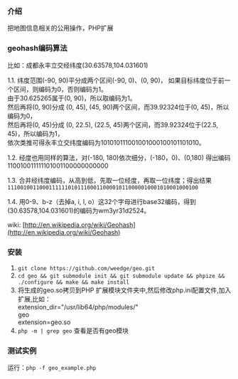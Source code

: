 ### 介绍
把地图信息相关的公用操作，PHP扩展  

### geohash编码算法

比如：成都永丰立交经纬度(30.63578,104.031601)

1.1. 纬度范围(-90, 90)平分成两个区间(-90, 0)、(0, 90)， 如果目标纬度位于前一个区间，则编码为0，否则编码为1。  
由于30.625265属于(0, 90)，所以取编码为1。  
然后再将(0, 90)分成 (0, 45), (45, 90)两个区间，而39.92324位于(0, 45)，所以编码为0，  
然后再将(0, 45)分成 (0, 22.5), (22.5, 45)两个区间，而39.92324位于(22.5, 45)，所以编码为1，  
依次类推可得永丰立交纬度编码为101010111001001000100101101010。  

1.2. 经度也用同样的算法，对(-180, 180)依次细分，(-180，0)、(0,180) 得出编码110010011111101001100000000000  

1.3. 合并经纬度编码，从高到低，先取一位经度，再取一位纬度；得出结果   `111001001100011111101011100011000010110000010001010001000100`

1.4. 用0-9、b-z（去掉a, i, l, o）这32个字母进行base32编码，得到(30.63578,104.031601)的编码为wm3yr31d2524。  

wiki: [http://en.wikipedia.org/wiki/Geohash](http://en.wikipedia.org/wiki/Geohash)

### 安装
1. `git clone https://github.com/weedge/geo.git`
2. `cd geo && git submodule init && git submodule update && phpize && ./configure && make && make install`
3. 将生成的geo.so拷贝到PHP 扩展模块文件夹中,然后修改php.ini配置文件,加入扩展,比如：  
        extension_dir="/usr/lib64/php/modules/"  
        geo  
        extension=geo.so
4. `php -m | grep geo` 查看是否有geo模块


### 测试实例
运行：`php -f geo_example.php`
